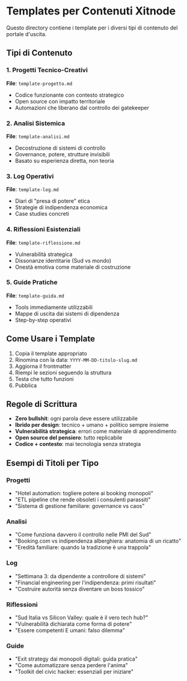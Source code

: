 # Templates per Contenuti Xitnode

Questo directory contiene i template per i diversi tipi di contenuto del portale d'uscita.

## Tipi di Contenuto

### 1. Progetti Tecnico-Creativi
**File**: `template-progetto.md`
- Codice funzionante con contesto strategico
- Open source con impatto territoriale
- Automazioni che liberano dal controllo dei gatekeeper

### 2. Analisi Sistemica
**File**: `template-analisi.md`  
- Decostruzione di sistemi di controllo
- Governance, potere, strutture invisibili
- Basato su esperienza diretta, non teoria

### 3. Log Operativi
**File**: `template-log.md`
- Diari di "presa di potere" etica
- Strategie di indipendenza economica
- Case studies concreti

### 4. Riflessioni Esistenziali
**File**: `template-riflessione.md`
- Vulnerabilità strategica
- Dissonanze identitarie (Sud vs mondo)
- Onestà emotiva come materiale di costruzione

### 5. Guide Pratiche
**File**: `template-guida.md`
- Tools immediamente utilizzabili
- Mappe di uscita dai sistemi di dipendenza
- Step-by-step operativi

## Come Usare i Template

1. Copia il template appropriato
2. Rinomina con la data: `YYYY-MM-DD-titolo-slug.md`  
3. Aggiorna il frontmatter
4. Riempi le sezioni seguendo la struttura
5. Testa che tutto funzioni
6. Pubblica

## Regole di Scrittura

- **Zero bullshit**: ogni parola deve essere utilizzabile
- **Ibrido per design**: tecnico + umano + politico sempre insieme
- **Vulnerabilità strategica**: errori come materiale di apprendimento
- **Open source del pensiero**: tutto replicabile
- **Codice + contesto**: mai tecnologia senza strategia

## Esempi di Titoli per Tipo

### Progetti
- "Hotel automation: togliere potere ai booking monopoli"
- "ETL pipeline che rende obsoleti i consulenti parassiti"
- "Sistema di gestione familiare: governance vs caos"

### Analisi
- "Come funziona davvero il controllo nelle PMI del Sud"
- "Booking.com vs indipendenza alberghiera: anatomia di un ricatto"
- "Eredità familiare: quando la tradizione è una trappola"

### Log
- "Settimana 3: da dipendente a controllore di sistemi"
- "Financial engineering per l'indipendenza: primi risultati"
- "Costruire autorità senza diventare un boss tossico"

### Riflessioni
- "Sud Italia vs Silicon Valley: quale è il vero tech hub?"
- "Vulnerabilità dichiarata come forma di potere"
- "Essere competenti E umani: falso dilemma"

### Guide
- "Exit strategy dai monopoli digitali: guida pratica"
- "Come automatizzare senza perdere l'anima"
- "Toolkit del civic hacker: essenziali per iniziare"